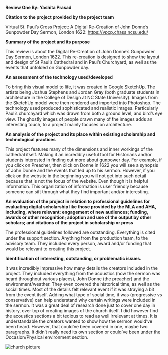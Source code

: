 **Review One
By: Yashita Prasad**

**Citation to the project provided by the project team**

Virtual St. Paul’s Cross Project: A Digital Re-Creation of John Donne’s Gunpowder Day Sermon, London 1622: https://vpcp.chass.ncsu.edu/

**Summary of the project and its purpose**

This review is about the Digital Re-Creation of John Donne’s Gunpowder Day Sermon, London 1622. This re-creation is designed to show the layout and design of St Paul’s Cathedral and in Paul’s Churchyard, as well as the events that unfolded on Gunpowder day.  

**An assessment of the technology used/developed**

To bring this visual model to life, it was created in Google SketchUp. The artists being Joshua Stephens and Jordan Gray (both graduate students in architecture in the College of Design at NC State University). Images from the SketchUp model were then rendered and imported into Photoshop. The technology used produced sophisticated and realistic images. Particularly Paul’s churchyard which was drawn from both a ground level, and bird’s eye view. The ghostly images of people drawn many of the images adds an interesting touch, to a project mainly focuses on architecture. 

**An analysis of the project and its place within existing scholarship and technological practices**

This project features many of the dimensions and inner workings of the cathedral itself. Making it an incredibly useful tool for Historians and/or students interested in finding out more about gunpower day. For example, if you click on Preacher, then click on Donne in 1622 you will see a synopsis of John Donne and the events that led up to his sermon. However, if you click on the website in the beginning you will not get into such detail because that is not the focus of the website. Even though it is helpful information. This organization of information is user friendly because someone can sift through what they find important and/or interesting. 

**An evaluation of the project in relation to professional guidelines for evaluating digital scholarship like those provided by the MLA and AHA, including, where relevant: engagement of new audiences; funding, awards or other recognition; adoption and use of the output by other scholars; and citations of the project in scholarship or press**

The professional guidelines followed are outstanding. Everything is cited under the support section. Anything from the production team, to the advisory team. They included every person, award and/or funding that would be relevant to creating this project. 

**Identification of interesting, outstanding, or problematic issues.**

It was incredibly impressive how many details the creators included in the project. They included everything from the acoustics (how the sermon was heard throughout various places), John Donne (the preacher) and the environment/weather. They even covered the historical time, as well as the social times. Most of the details felt relevant event if it was straying a bit from the event itself. Adding what type of social time, it was (progressive vs conservative) can help understand why certain writings were included in the sermon. It was a great deal of research done just to cover one day in history, over top of creating images of the church itself. 
I did however find the acoustics sections a bit tedious to read as well irrelevant at times. It is understandable the creators wanted to show how the sermon would’ve been heard. However, that could’ve been covered in one, maybe two paragraphs. It didn’t really need its own section or could’ve been under the Occasion/Physical environment section. 

![church picture](hpps://yashitaprasad/github.io/yashitaprasad/images/reviewone.jpg)


